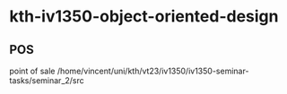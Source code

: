 # kth-iv1350-object-oriented-design
## POS
point of sale
/home/vincent/uni/kth/vt23/iv1350/iv1350-seminar-tasks/seminar_2/src